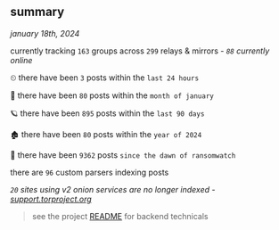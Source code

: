 
## summary
_january 18th, 2024_

currently tracking `163` groups across `299` relays & mirrors - _`88` currently online_

⏲ there have been `3` posts within the `last 24 hours`

🦈 there have been `80` posts within the `month of january`

🪐 there have been `895` posts within the `last 90 days`

🏚 there have been `80` posts within the `year of 2024`

🦕 there have been `9362` posts `since the dawn of ransomwatch`

there are `96` custom parsers indexing posts

_`20` sites using v2 onion services are no longer indexed - [support.torproject.org](https://support.torproject.org/onionservices/v2-deprecation/)_

> see the project [README](https://github.com/joshhighet/ransomwatch#ransomwatch--) for backend technicals
